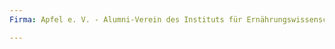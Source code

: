 ```yaml
---
Firma: Apfel e. V. - Alumni-Verein des Instituts für Ernährungswissenschaften der Friedrich-Schiller-Universität Jena

---
```


